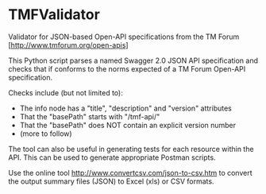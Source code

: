 # TMFValidator

Validator for JSON-based Open-API specifications from the TM Forum [http://www.tmforum.org/open-apis]

This Python script parses a named Swagger 2.0 JSON API specification and checks that if conforms to the norms expected of a TM Forum Open-API specification.

Checks include (but not limited to):
* The info node has a "title", "description" and "version" attributes
* That the "basePath" starts with "/tmf-api/"
* That the "basePath" does NOT contain an explicit version number
* (more to follow)

The tool can also be useful in generating tests for each resource within the API. This can be used to generate appropriate Postman scripts.

Use the online tool http://www.convertcsv.com/json-to-csv.htm to convert the output summary files (JSON) to Excel (xls) or CSV formats.